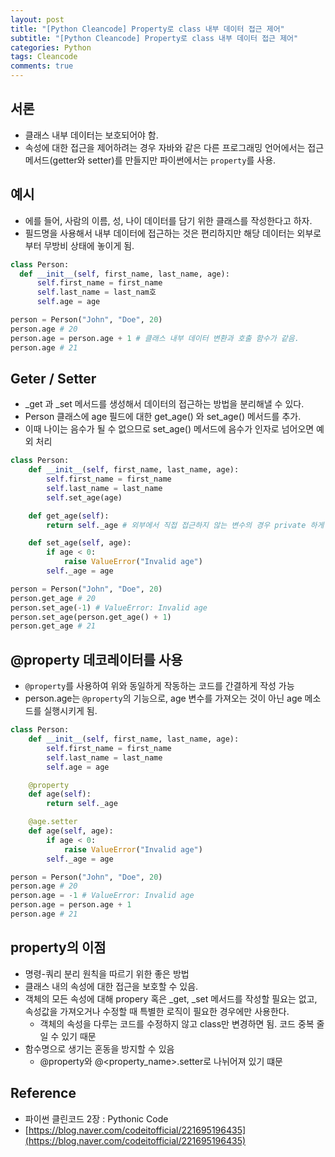 ```yaml
---  
layout: post
title: "[Python Cleancode] Property로 class 내부 데이터 접근 제어"
subtitle: "[Python Cleancode] Property로 class 내부 데이터 접근 제어" 
categories: Python
tags: Cleancode
comments: true  
--- 
```


## 서론

- 클래스 내부 데이터는 보호되어야 함. 
- 속성에 대한 접근을 제어하려는 경우 자바와 같은 다른 프로그래밍 언어에서는 접근 메서드(getter와 setter)를 만들지만 파이썬에서는 `property`를 사용. 

## 예시

- 에를 들어, 사람의 이름, 성, 나이 데이터를 담기 위한 클래스를 작성한다고 하자.
- 필드명을 사용해서 내부 데이터에 접근하는 것은 편리하지만 해당 데이터는 외부로부터 무방비 상태에 놓이게 됨.
  
```python
class Person:
  def __init__(self, first_name, last_name, age):
      self.first_name = first_name
      self.last_name = last_nam호
      self.age = age
```

```python
person = Person("John", "Doe", 20)
person.age # 20
person.age = person.age + 1 # 클래스 내부 데이터 변환과 호출 함수가 같음. 
person.age # 21
```

## Geter / Setter

- _get 과 _set 메서드를 생성해서 데이터의 접근하는 방법을 분리해낼 수 있다. 
- Person 클래스에 age 필드에 대한 get_age() 와 set_age() 메서드를 추가.
- 이때 나이는 음수가 될 수 없으므로 set_age() 메서드에 음수가 인자로 넘어오면 예외 처리

```python
class Person:
    def __init__(self, first_name, last_name, age):
        self.first_name = first_name
        self.last_name = last_name
        self.set_age(age)

    def get_age(self):
        return self._age # 외부에서 직접 접근하지 않는 변수의 경우 private 하게 정의한디. 

    def set_age(self, age):
        if age < 0:
            raise ValueError("Invalid age")
        self._age = age
```

```python
person = Person("John", "Doe", 20)
person.get_age # 20
person.set_age(-1) # ValueError: Invalid age
person.set_age(person.get_age() + 1) 
person.get_age # 21
```
## @property 데코레이터를 사용

- `@property`를 사용하여 위와 동일하게 작동하는 코드를 간결하게 작성 가능
- person.age는 `@property`의 기능으로, age 변수를 가져오는 것이 아닌 age 메소드를 실행시키게 됨. 


```python
class Person:
    def __init__(self, first_name, last_name, age):
        self.first_name = first_name
        self.last_name = last_name
        self.age = age

    @property
    def age(self):
        return self._age

    @age.setter
    def age(self, age):
        if age < 0:
            raise ValueError("Invalid age")
        self._age = age
```
```python
person = Person("John", "Doe", 20)
person.age # 20  
person.age = -1 # ValueError: Invalid age
person.age = person.age + 1
person.age # 21
```

## property의 이점

- 명령-쿼리 분리 원칙을 따르기 위한 좋은 방법
- 클래스 내의 속성에 대한 접근을 보호할 수 있음. 
- 객체의 모든 속성에 대해 propery 혹은 _get, _set 메서드를 작성할 필요는 없고, 속성값을 가져오거나 수정할 때 특별한 로직이 필요한 경우에만 사용한다. 
  - 객체의 속성을 다루는 코드를 수정하지 않고 class만 변경하면 됨. 코드 중복 줄일 수 있기 때문
- 함수명으로 생기는 혼동을 방지할 수 있음
  - @property와 @<property_name>.setter로 나뉘어져 있기 떄문


## Reference

- 파이썬 클린코드 2장 : Pythonic Code
- [https://blog.naver.com/codeitofficial/221695196435](https://blog.naver.com/codeitofficial/221695196435)